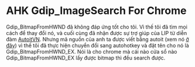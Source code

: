 # AHK Gdip_ImageSearch For Chrome
Gdip_BitmapFromHWND đã không đáp ứng tốt cho tôi. Vì thế tôi đã tìm mọi cách để thay đổi nó, và cuối cùng đã nhận được sự trợ giúp của LIP
từ diễn đàm [AutoitVN](http://autoitvn.com). Nhưng mã nguồn của anh ta được viết bằng autoit (xem nó [ở đây](http://autoitvn.com/threads/imagesearch-by-lip.2276/#post-9159)) vì thế tôi đã thực hiện chuyển đổi sang autohotkey và đặt tên cho nó là Gdip_BitmapFromHWND_EX. Nói là cho chrome mà cái nào cửa sổ nào Gdip_BitmapFromHWND_EX lấy được bitmap thì đều search được.
